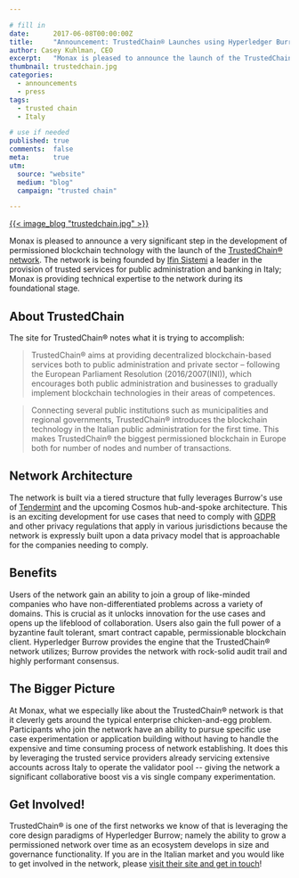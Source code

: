 ```yaml
---

# fill in
date:      2017-06-08T00:00:00Z
title:     "Announcement: TrustedChain® Launches using Hyperledger Burrow"
author: Casey Kuhlman, CEO
excerpt:   "Monax is pleased to announce the launch of the TrustedChain® network in Italy."
thumbnail: trustedchain.jpg
categories:
  - announcements
  - press
tags:
  - trusted chain
  - Italy

# use if needed
published: true
comments:  false
meta:      true
utm:
  source: "website"
  medium: "blog"
  campaign: "trusted chain"

---
```


[{{< image_blog "trustedchain.jpg" >}}](https://trustedchain.it/en/)

Monax is pleased to announce a very significant step in the development of permissioned blockchain technology with the launch of the [TrustedChain® network](https://trustedchain.it/en/). The network is being founded by [Ifin Sistemi](/partners/ifin-sistemi/) a leader in the provision of trusted services for public administration and banking in Italy; Monax is providing technical expertise to the network during its foundational stage.

## About TrustedChain

The site for TrustedChain® notes what it is trying to accomplish:

> TrustedChain® aims at providing decentralized blockchain-based services both to public administration and private sector – following the European Parliament Resolution (2016/2007(INI)), which encourages both public administration and businesses to gradually implement blockchain technologies in their areas of competences.

> Connecting several public institutions such as municipalities and regional governments, TrustedChain® introduces the blockchain technology in the Italian public administration for the first time. This makes TrustedChain® the biggest permissioned blockchain in Europe both for number of nodes and number of transactions.

## Network Architecture

The network is built via a tiered structure that fully leverages Burrow's use of [Tendermint](https://tendermint.com) and the upcoming Cosmos hub-and-spoke architecture. This is an exciting development for use cases that need to comply with [GDPR](https://www.welivesecurity.com/2017/03/24/gdpr-an-explainer/) and other privacy regulations that apply in various jurisdictions because the network is expressly built upon a data privacy model that is approachable for the companies needing to comply.

## Benefits

Users of the network gain an ability to join a group of like-minded companies who have non-differentiated problems across a variety of domains. This is crucial as it unlocks innovation for the use cases and opens up the lifeblood of collaboration. Users also gain the full power of a byzantine fault tolerant, smart contract capable, permissionable blockchain client. Hyperledger Burrow provides the engine that the TrustedChain® network utilizes; Burrow provides the network with rock-solid audit trail and highly performant consensus.

## The Bigger Picture

At Monax, what we especially like about the TrustedChain® network is that it cleverly gets around the typical enterprise chicken-and-egg problem. Participants who join the network have an ability to pursue specific use case experimentation or application building without having to handle the expensive and time consuming process of network establishing. It does this by leveraging the trusted service providers already servicing extensive accounts across Italy to operate the validator pool -- giving the network a significant collaborative boost vis a vis single company experimentation.

## Get Involved!

TrustedChain® is one of the first networks we know of that is leveraging the core design paradigms of Hyperledger Burrow; namely the ability to grow a permissioned network over time as an ecosystem develops in size and governance functionality. If you are in the Italian market and you would like to get involved in the network, please [visit their site and get in touch](https://trustedchain.it/en/)!

